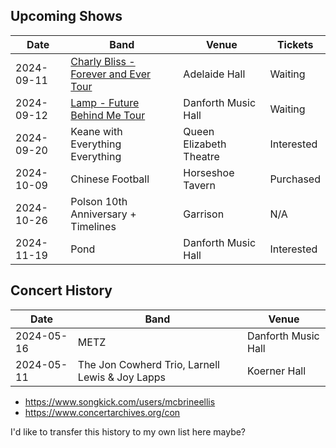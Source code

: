 ## Upcoming Shows

| Date       | Band                                                                                                                                     | Venue                   | Tickets    |
| ---------- | ---------------------------------------------------------------------------------------------------------------------------------------- | ----------------------- | ---------- |
| 2024-09-11 | [Charly Bliss - Forever and Ever Tour](https://admitone.com/events/charly-bliss-toronto-9554042)                                         | Adelaide Hall           | Waiting    |
| 2024-09-12 | [Lamp - Future Behind Me Tour](https://www.ticketmaster.ca/lamp-future-behind-me-tour-toronto-ontario-09-12-2024/event/10006098D1C328C5) | Danforth Music Hall     | Waiting    |
| 2024-09-20 | Keane with Everything Everything                                                                                                         | Queen Elizabeth Theatre | Interested |
| 2024-10-09 | Chinese Football                                                                                                                         | Horseshoe Tavern        | Purchased  |
| 2024-10-26 | Polson 10th Anniversary + Timelines                                                                                                      | Garrison                | N/A        |
| 2024-11-19 | Pond                                                                                                                                     | Danforth Music Hall     | Interested |
## Concert History

| Date       | Band                                            | Venue               |
| ---------- | ----------------------------------------------- | ------------------- |
| 2024-05-16 | METZ                                            | Danforth Music Hall |
| 2024-05-11 | The Jon Cowherd Trio, Larnell Lewis & Joy Lapps | Koerner Hall        |

- https://www.songkick.com/users/mcbrineellis
- https://www.concertarchives.org/con

I'd like to transfer this history to my own list here maybe?